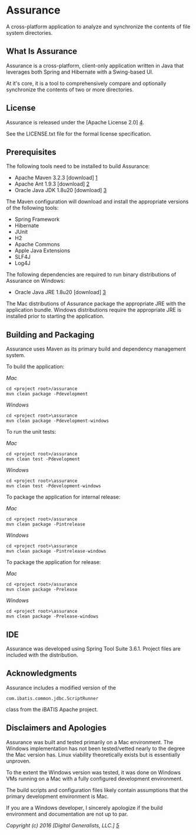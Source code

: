 [1]: https://maven.apache.org/download.cgi  "Apache Maven"
[2]: https://ant.apache.org/bindownload.cgi  "Apache Ant"
[3]: http://www.oracle.com/technetwork/articles/javase/index-jsp-138363.html "Oracle Java JDK"
[4]: http://www.apache.org/licenses/LICENSE-2.0 "Apache License 2.0"
[5]: http://digitalgeneralists.com "Digital Generalists, LLC."

# Assurance

A cross-platform application to analyze and synchronize the contents of file system directories.

## What Is Assurance

Assurance is a cross-platform, client-only application written in Java that leverages both Spring and Hibernate with a Swing-based UI.

At it's core, it is a tool to comprehensively compare and optionally synchronize the contents of two or more directories.

## License

Assurance is released under the [Apache License 2.0] [4].

See the LICENSE.txt file for the formal license specification.

## Prerequisites

The following tools need to be installed to build Assurance:

* Apache Maven 3.2.3 [download] [1]
* Apache Ant 1.9.3 [download] [2]
* Oracle Java JDK 1.8u20 [download] [3]

The Maven configuration will download and install the appropriate versions of the following tools:

* Spring Framework
* Hibernate
* JUnit
* H2
* Apache Commons
* Apple Java Extensions
* SLF4J
* Log4J

The following dependencies are required to run binary distributions of Assurance on Windows:

* Oracle Java JRE 1.8u20 [download] [3]

The Mac distributions of Assurance package the appropriate JRE with the application bundle.  Windows distributions require the appropriate JRE is installed prior to starting the application.

## Building and Packaging

Assurance uses Maven as its primary build and dependency management system.  

To build the application:

*Mac*	

	cd <project root>/assurance
	mvn clean package -Pdevelopment
	
*Windows*

	cd <project root>\assurance
	mvn clean package -Pdevelopment-windows

To run the unit tests:

*Mac*	

	cd <project root>/assurance
	mvn clean test -Pdevelopment
	
*Windows*

	cd <project root>\assurance
	mvn clean test -Pdevelopment-windows

To package the application for internal release:

*Mac*	

	cd <project root>/assurance
	mvn clean package -Pintrelease
	
*Windows*

	cd <project root>\assurance
	mvn clean package -Pintrelease-windows

To package the application for release:

*Mac*	

	cd <project root>/assurance
	mvn clean package -Prelease
	
*Windows*

	cd <project root>\assurance
	mvn clean package -Prelease-windows
	
## IDE

Assurance was developed using Spring Tool Suite 3.6.1.  Project files are included with the distribution.

## Acknowledgments

Assurance includes a modified version of the 

	com.ibatis.common.jdbc.ScriptRunner 

class from the iBATIS Apache project.

## Disclaimers and Apologies

Assurance was built and tested primarily on a Mac environment.  The Windows implementation has not been tested/vetted nearly to the degree the Mac version has.  Linux viability theoretically exists but is essentially unproven.

To the extent the Windows version was tested, it was done on Windows VMs running on a Mac with a fully configured development environment.

The build scripts and configuration files likely contain assumptions that the primary development environment is Mac.

If you are a Windows developer, I sincerely apologize if the build environment and documentation are not up to par.

*Copyright (c) 2016 [Digital Generalists, LLC.] [5]*

